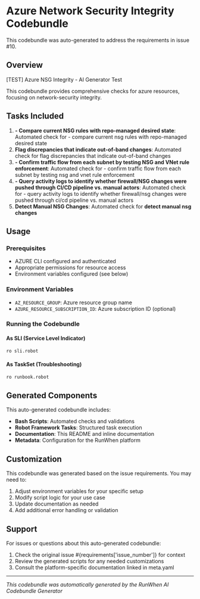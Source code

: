 # Azure Network Security Integrity Codebundle

This codebundle was auto-generated to address the requirements in issue #10.

## Overview

[TEST] Azure NSG Integrity - AI Generator Test

This codebundle provides comprehensive checks for azure resources, focusing on network-security integrity.

## Tasks Included

1. **- Compare current NSG rules with repo-managed desired state**: Automated check for - compare current nsg rules with repo-managed desired state
2. **Flag discrepancies that indicate out-of-band changes**: Automated check for flag discrepancies that indicate out-of-band changes
3. **- Confirm traffic flow from each subnet by testing NSG and VNet rule enforcement**: Automated check for - confirm traffic flow from each subnet by testing nsg and vnet rule enforcement
4. **- Query activity logs to identify whether firewall/NSG changes were pushed through CI/CD pipeline vs. manual actors**: Automated check for - query activity logs to identify whether firewall/nsg changes were pushed through ci/cd pipeline vs. manual actors
5. ****Detect Manual NSG Changes****: Automated check for **detect manual nsg changes**

## Usage

### Prerequisites

- AZURE CLI configured and authenticated
- Appropriate permissions for resource access
- Environment variables configured (see below)

### Environment Variables

- `AZ_RESOURCE_GROUP`: Azure resource group name
- `AZURE_RESOURCE_SUBSCRIPTION_ID`: Azure subscription ID (optional)

### Running the Codebundle

#### As SLI (Service Level Indicator)
```bash
ro sli.robot
```

#### As TaskSet (Troubleshooting)
```bash
ro runbook.robot
```

## Generated Components

This auto-generated codebundle includes:

- **Bash Scripts**: Automated checks and validations
- **Robot Framework Tasks**: Structured task execution
- **Documentation**: This README and inline documentation
- **Metadata**: Configuration for the RunWhen platform

## Customization

This codebundle was generated based on the issue requirements. You may need to:

1. Adjust environment variables for your specific setup
2. Modify script logic for your use case
3. Update documentation as needed
4. Add additional error handling or validation

## Support

For issues or questions about this auto-generated codebundle:

1. Check the original issue #{requirements['issue_number']} for context
2. Review the generated scripts for any needed customizations
3. Consult the platform-specific documentation linked in meta.yaml

---

*This codebundle was automatically generated by the RunWhen AI Codebundle Generator*
